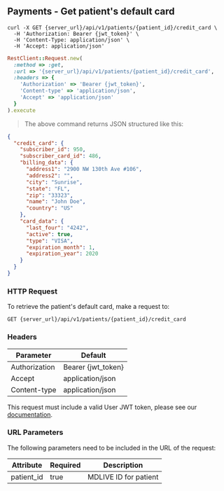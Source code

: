 ## Payments - Get patient's default card

```shell
curl -X GET {server_url}/api/v1/patients/{patient_id}/credit_card \
  -H 'Authorization: Bearer {jwt_token}' \
  -H 'Content-Type: application/json' \
  -H 'Accept: application/json'
```

```ruby
RestClient::Request.new(
  :method => :get,
  :url => '{server_url}/api/v1/patients/{patient_id}/credit_card',
  :headers => {
    'Authorization' => 'Bearer {jwt_token}',
    'Content-type' => 'application/json',
    'Accept' => 'application/json'
  }
).execute
```

> The above command returns JSON structured like this:

```json
{
  "credit_card": {
    "subscriber_id": 950,
    "subscriber_card_id": 486,
    "billing_data": {
      "address1": "2900 NW 130th Ave #106",
      "address2": "",
      "city": "Sunrise",
      "state": "FL",
      "zip": "33323",
      "name": "John Doe",
      "country": "US"
    },
    "card_data": {
      "last_four": "4242",
      "active": true,
      "type": "VISA",
      "expiration_month": 1,
      "expiration_year": 2020
    }
  }
}
```


### HTTP Request

To retrieve the patient's default card, make a request to:

`GET {server_url}/api/v1/patients/{patient_id}/credit_card`


### Headers

Parameter     | Default
--------------|------------------------
Authorization | Bearer {jwt_token}
Accept        | application/json
Content-type  | application/json

This request must include a valid User JWT token, please see our [documentation](#user-tokens).


### URL Parameters

The following parameters need to be included in the URL of the request:

Attribute  | Required | Description
-----------|----------|----------------------
patient_id | true     | MDLIVE ID for patient
